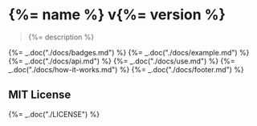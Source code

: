 # {%= name %} v{%= version %}

> {%= description %}

{%= _.doc("./docs/badges.md") %}
{%= _.doc("./docs/example.md") %}
{%= _.doc("./docs/api.md") %}
{%= _.doc("./docs/use.md") %}
{%= _.doc("./docs/how-it-works.md") %}
{%= _.doc("./docs/footer.md") %}

## MIT License

{%= _.doc("./LICENSE") %}

